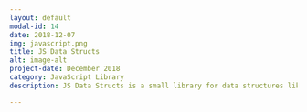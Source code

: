 ```yaml
---
layout: default
modal-id: 14
date: 2018-12-07
img: javascript.png
title: JS Data Structs
alt: image-alt
project-date: December 2018
category: JavaScript Library
description: JS Data Structs is a small library for data structures like trees, heaps, graphs and many more. You can include it in your project either via <a href="https://www.npmjs.com/package/js-data-structs"> npm</a> or a <a href="https://www.jsdelivr.com/package/npm/js-data-structs"> script tag </a> <br> Read the <a href="https://data-structs.netlify.com/"> Documentation</a> Or fork it on GitHub<a href="https://github.com/Aveek-Saha/js-data-structs"> js-data-structs</a> <br><div>Icons made by <a href="https://www.flaticon.com/authors/smashicons" title="Smashicons">Smashicons</a> from <a href="https://www.flaticon.com/" 			    title="Flaticon">www.flaticon.com</a> is licensed by <a href="http://creativecommons.org/licenses/by/3.0/" title="Creative Commons BY 3.0" target="_blank">CC 3.0 BY</a></div>

---
```

